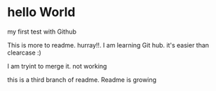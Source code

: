 # hello World
my first test with Github

This is more to readme. hurray!!. I am learning Git hub. it's easier than clearcase :)

I am tryint to merge it. not working

this is a third branch of readme. Readme is growing


